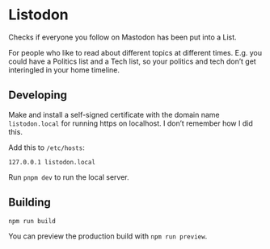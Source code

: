 # Listodon

Checks if everyone you follow on Mastodon has been put into a List.

For people who like to read about different topics at different times. E.g. you could have a
Politics list and a Tech list, so your politics and tech don’t get interingled in your home
timeline.

## Developing

Make and install a self-signed certificate with the domain name `listodon.local`
for running https on localhost. I don’t remember how I did this.

Add this to `/etc/hosts`:

```
127.0.0.1 listodon.local
```

Run `pnpm dev` to run the local server.

## Building

```bash
npm run build
```

You can preview the production build with `npm run preview`.

